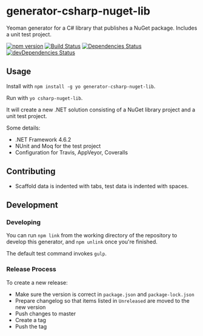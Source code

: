 # generator-csharp-nuget-lib
Yeoman generator for a C# library that publishes a NuGet package. Includes a unit test project.

[![npm version](https://img.shields.io/npm/v/generator-csharp-nuget-lib.svg)](https://npmjs.org/package/generator-csharp-nuget-lib)
[![Build Status](https://travis-ci.org/ngeor/generator-csharp-nuget-lib.svg?branch=master)](https://travis-ci.org/ngeor/generator-csharp-nuget-lib)
[![Dependencies Status](https://david-dm.org/ngeor/generator-csharp-nuget-lib.svg)](https://david-dm.org/ngeor/generator-csharp-nuget-lib)
[![devDependencies Status](https://david-dm.org/ngeor/generator-csharp-nuget-lib/dev-status.svg)](https://david-dm.org/ngeor/generator-csharp-nuget-lib?type=dev)

## Usage

Install with `npm install -g yo generator-csharp-nuget-lib`.

Run with `yo csharp-nuget-lib`.

It will create a new .NET solution consisting of a NuGet library project and a unit test project.

Some details:

- .NET Framework 4.6.2
- NUnit and Moq for the test project
- Configuration for Travis, AppVeyor, Coveralls

## Contributing

- Scaffold data is indented with tabs, test data is indented with spaces.

## Development

### Developing

You can run `npm link` from the working directory of the repository to develop this generator,
and `npm unlink` once you're finished.

The default test command invokes `gulp`.

### Release Process

To create a new release:

- Make sure the version is correct in `package.json` and `package-lock.json`
- Prepare changelog so that items listed in `Unreleased` are moved to the new version
- Push changes to master
- Create a tag
- Push the tag
